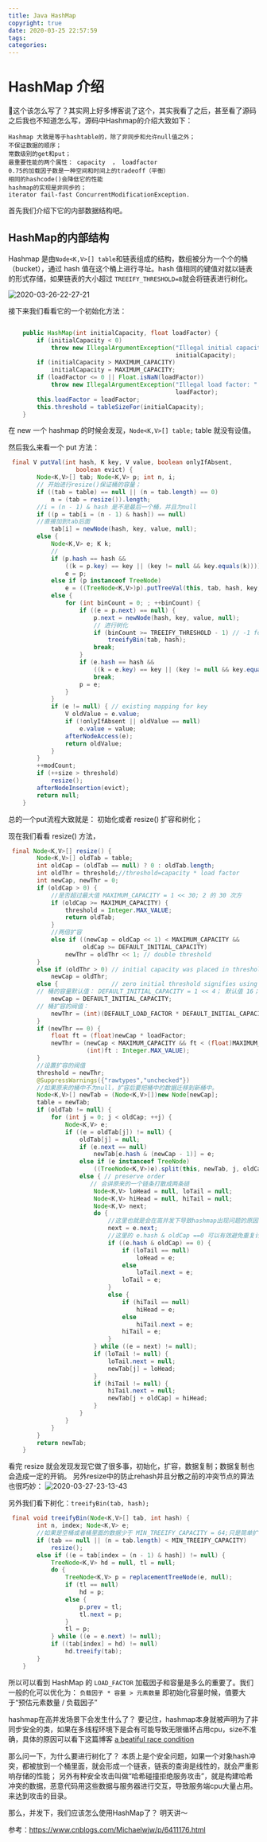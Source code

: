 ```yaml
---
title: Java HashMap
copyright: true
date: 2020-03-25 22:57:59
tags:
categories:
---
```


# HashMap 介绍

这个该怎么写了？其实网上好多博客说了这个，其实我看了之后，甚至看了源码之后我也不知道怎么写，源码中Hashmap的介绍大致如下：

```
Hashmap 大致是等于hashtable的，除了非同步和允许null值之外；
不保证数据的顺序；
常数级别的get和put；
最重要性能的两个属性： capacity  ， loadfactor
0.75的加载因子数是一种空间和时间上的tradeoff（平衡）
相同的hashcode()会降低它的性能
hashmap的实现是非同步的；
iterator fail-fast ConcurrentModificationException.
```
首先我们介绍下它的内部数据结构吧。

## HashMap的内部结构
<!--more-->
Hashmap 是由`Node<K,V>[] table`和链表组成的结构，数组被分为一个个的桶（bucket），通过 hash 值在这个桶上进行寻址。hash 值相同的键值对就以链表的形式存储，如果链表的大小超过 `TREEIFY_THRESHOLD=8`就会将链表进行树化。

![2020-03-26-22-27-21](/images/qiniu/2020-03-26-22-27-21.png)

接下来我们看看它的一个初始化方法：

```java

    public HashMap(int initialCapacity, float loadFactor) {
        if (initialCapacity < 0)
            throw new IllegalArgumentException("Illegal initial capacity: " +
                                               initialCapacity);
        if (initialCapacity > MAXIMUM_CAPACITY)
            initialCapacity = MAXIMUM_CAPACITY;
        if (loadFactor <= 0 || Float.isNaN(loadFactor))
            throw new IllegalArgumentException("Illegal load factor: " +
                                               loadFactor);
        this.loadFactor = loadFactor;
        this.threshold = tableSizeFor(initialCapacity);
    }
```

在 new 一个 hashmap 的时候会发现，`Node<K,V>[] table;` table 就没有设值。

然后我么来看一个 put 方法：

```java
 final V putVal(int hash, K key, V value, boolean onlyIfAbsent,
                   boolean evict) {
        Node<K,V>[] tab; Node<K,V> p; int n, i;
        // 开始进行resize()保证桶的容量； 
        if ((tab = table) == null || (n = tab.length) == 0)
            n = (tab = resize()).length;
        //i = (n - 1) & hash 是不是最后一个桶，并且为null
        if ((p = tab[i = (n - 1) & hash]) == null)
        //直接加到tab后面
            tab[i] = newNode(hash, key, value, null);
        else {
            Node<K,V> e; K k;
            //
            if (p.hash == hash &&
                ((k = p.key) == key || (key != null && key.equals(k))))
                e = p;
            else if (p instanceof TreeNode)
                e = ((TreeNode<K,V>)p).putTreeVal(this, tab, hash, key, value);
            else {
                for (int binCount = 0; ; ++binCount) {
                    if ((e = p.next) == null) {
                        p.next = newNode(hash, key, value, null);
                        // 进行树化
                        if (binCount >= TREEIFY_THRESHOLD - 1) // -1 for 1st
                            treeifyBin(tab, hash);
                        break;
                    }
                    if (e.hash == hash &&
                        ((k = e.key) == key || (key != null && key.equals(k))))
                        break;
                    p = e;
                }
            }
            if (e != null) { // existing mapping for key
                V oldValue = e.value;
                if (!onlyIfAbsent || oldValue == null)
                    e.value = value;
                afterNodeAccess(e);
                return oldValue;
            }
        }
        ++modCount;
        if (++size > threshold)
            resize();
        afterNodeInsertion(evict);
        return null;
    }
```
总的一个put流程大致就是： 初始化或者 resize() 扩容和树化；

现在我们看看 resize() 方法，

```java
 final Node<K,V>[] resize() {
        Node<K,V>[] oldTab = table;
        int oldCap = (oldTab == null) ? 0 : oldTab.length;
        int oldThr = threshold;//threshold=capacity * load factor
        int newCap, newThr = 0;
        if (oldCap > 0) {
            //是否超过最大值 MAXIMUM_CAPACITY = 1 << 30; 2 的 30 次方
            if (oldCap >= MAXIMUM_CAPACITY) {
                threshold = Integer.MAX_VALUE;
                return oldTab;
            }
            //两倍扩容
            else if ((newCap = oldCap << 1) < MAXIMUM_CAPACITY &&
                     oldCap >= DEFAULT_INITIAL_CAPACITY)
                newThr = oldThr << 1; // double threshold
        }
        else if (oldThr > 0) // initial capacity was placed in threshold
            newCap = oldThr;
        else {               // zero initial threshold signifies using defaults
        // 桶的容量默认值： DEFAULT_INITIAL_CAPACITY = 1 << 4； 默认值 16；
            newCap = DEFAULT_INITIAL_CAPACITY;
        // 桶扩容的阀值：
            newThr = (int)(DEFAULT_LOAD_FACTOR * DEFAULT_INITIAL_CAPACITY);
        }
        if (newThr == 0) {
            float ft = (float)newCap * loadFactor;
            newThr = (newCap < MAXIMUM_CAPACITY && ft < (float)MAXIMUM_CAPACITY ?
                      (int)ft : Integer.MAX_VALUE);
        }
        //设置扩容的阀值
        threshold = newThr;
        @SuppressWarnings({"rawtypes","unchecked"})
        //如果原来的桶中不为null，扩容后要把桶中的数据迁移到新桶中。
        Node<K,V>[] newTab = (Node<K,V>[])new Node[newCap];
        table = newTab;
        if (oldTab != null) {
            for (int j = 0; j < oldCap; ++j) {
                Node<K,V> e;
                if ((e = oldTab[j]) != null) {
                    oldTab[j] = null;
                    if (e.next == null)
                        newTab[e.hash & (newCap - 1)] = e;
                    else if (e instanceof TreeNode)
                        ((TreeNode<K,V>)e).split(this, newTab, j, oldCap);
                    else { // preserve order
                       // 会讲原来的一个链条打散成两条链
                        Node<K,V> loHead = null, loTail = null;
                        Node<K,V> hiHead = null, hiTail = null;
                        Node<K,V> next;
                        do {
                            //这里也就是会在高并发下导致hashmap出现问题的原因
                            next = e.next;
                            //这里的 e.hash & oldCap ==0 可以有效避免重复计算hash值，而且把原来的桶中重复的值分散到新的桶中。
                            if ((e.hash & oldCap) == 0) {
                                if (loTail == null)
                                    loHead = e;
                                else
                                    loTail.next = e;
                                loTail = e;
                            }
                            else {
                                if (hiTail == null)
                                    hiHead = e;
                                else
                                    hiTail.next = e;
                                hiTail = e;
                            }
                        } while ((e = next) != null);
                        if (loTail != null) {
                            loTail.next = null;
                            newTab[j] = loHead;
                        }
                        if (hiTail != null) {
                            hiTail.next = null;
                            newTab[j + oldCap] = hiHead;
                        }
                    }
                }
            }
        }
        return newTab;
    }
```

看完 resize 就会发现发现它做了很多事，初始化，扩容，数据复制；数据复制也会造成一定的开销。
另外resize中的防止rehash并且分散之前的冲突节点的算法也很巧妙：
![2020-03-27-23-13-43](/images/qiniu/2020-03-27-23-13-43.png)

另外我们看下树化：`treeifyBin(tab, hash);`

```java
 final void treeifyBin(Node<K,V>[] tab, int hash) {
        int n, index; Node<K,V> e;
        //如果是空桶或者桶里面的数据少于 MIN_TREEIFY_CAPACITY = 64;只是简单扩容就行了。
        if (tab == null || (n = tab.length) < MIN_TREEIFY_CAPACITY)
            resize();
        else if ((e = tab[index = (n - 1) & hash]) != null) {
            TreeNode<K,V> hd = null, tl = null;
            do {
                TreeNode<K,V> p = replacementTreeNode(e, null);
                if (tl == null)
                    hd = p;
                else {
                    p.prev = tl;
                    tl.next = p;
                }
                tl = p;
            } while ((e = e.next) != null);
            if ((tab[index] = hd) != null)
                hd.treeify(tab);
        }
    }
```

所以可以看到 HashMap 的 `LOAD_FACTOR` 加载因子和容量是多么的重要了。我们一般的化可以优化为：
`负载因子 * 容量 > 元素数量` 即初始化容量时候，值要大于“预估元素数量 / 负载因子” 

hashmap在高并发场景下会发生什么了？
要记住，hashmap本身就被声明为了非同步安全的类，如果在多线程环境下是会有可能导致无限循环占用cpu，size不准确，具体的原因可以看下这篇博客 [a beatiful race condition](https://mailinator.blogspot.com/2009/06/beautiful-race-condition.html)

那么问一下，为什么要进行树化了？
本质上是个安全问题，如果一个对象hash冲突，都被放到一个桶里面，就会形成一个链表，链表的查询是线性的，就会严重影响存储的性能；
另外有种安全攻击叫做“哈希碰撞拒绝服务攻击”，就是构建哈希冲突的数据，恶意代码用这些数据与服务器进行交互，导致服务端cpu大量占用。来达到攻击的目录。

那么，并发下，我们应该怎么使用HashMap了？
明天讲～

<!--

但是假如你在面试，面试官会怎么问你了？

咳咳，模拟下：

Q：你好，请问你们平常用的jdk版本是多少？
A：线上主要用的是jdk8
Q：那你能介绍下常见的这个HashMap吗？
A：balabla 上面一大段
Q：1.8中对hashmap有什么优化了？
A：在数据存储中引入了树化，在数据超过8的时候就会变成红黑树。
Q：为什么要引入树来做存储了？有什么好处了？
Q: 能不能介绍下hashmap put的整个过程？
Q: 能不能介绍下hashmap的使用场景？
Q：高并发的场景下应该怎么办了？ 





## 这个技术出现的背景、初衷和要达到什么样的目标或是要解决什么样的问题？

## 这个技术的优势和劣势分别是什么，或者说，这个技术的 trade-off （要什么不要什么）是什么

## 这个技术适用的场景（技术场景或业务场景）

## 这个技术的组成部分和关键点（核心思想，核心组件）

## 这个技术的底层原理和关键实现

## 已有的实现和它之间的对比
https://bugs.java.com/bugdatabase/view_bug.do?bug_id=6423457

-->


参考：https://www.cnblogs.com/Michaelwjw/p/6411176.html
